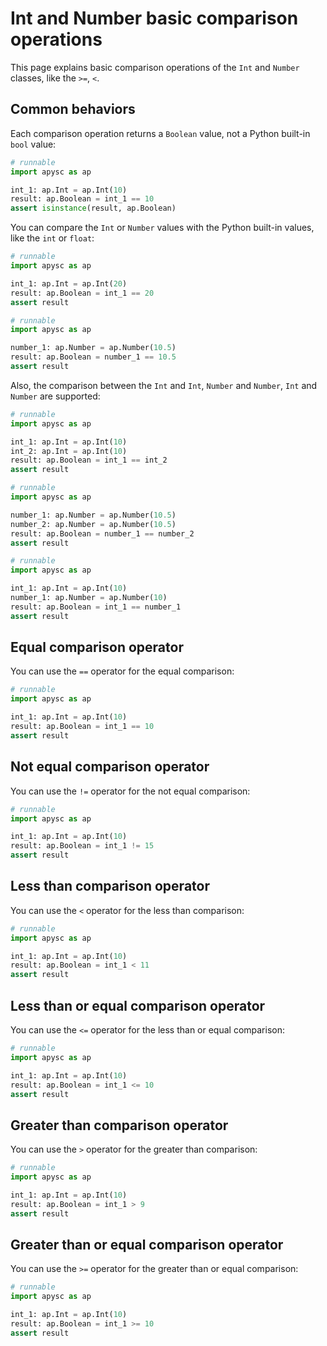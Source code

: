 # Int and Number basic comparison operations

This page explains basic comparison operations of the `Int` and `Number` classes, like the `>=`\, `<`\.

## Common behaviors

Each comparison operation returns a `Boolean` value, not a Python built-in `bool` value:

```py
# runnable
import apysc as ap

int_1: ap.Int = ap.Int(10)
result: ap.Boolean = int_1 == 10
assert isinstance(result, ap.Boolean)
```

You can compare the `Int` or `Number` values with the Python built-in values, like the `int` or `float`:

```py
# runnable
import apysc as ap

int_1: ap.Int = ap.Int(20)
result: ap.Boolean = int_1 == 20
assert result
```

```py
# runnable
import apysc as ap

number_1: ap.Number = ap.Number(10.5)
result: ap.Boolean = number_1 == 10.5
assert result
```

Also, the comparison between the `Int` and `Int`\, `Number` and `Number`\, `Int` and `Number` are supported:

```py
# runnable
import apysc as ap

int_1: ap.Int = ap.Int(10)
int_2: ap.Int = ap.Int(10)
result: ap.Boolean = int_1 == int_2
assert result
```

```py
# runnable
import apysc as ap

number_1: ap.Number = ap.Number(10.5)
number_2: ap.Number = ap.Number(10.5)
result: ap.Boolean = number_1 == number_2
assert result
```

```py
# runnable
import apysc as ap

int_1: ap.Int = ap.Int(10)
number_1: ap.Number = ap.Number(10)
result: ap.Boolean = int_1 == number_1
assert result
```

## Equal comparison operator

You can use the `==` operator for the equal comparison:

```py
# runnable
import apysc as ap

int_1: ap.Int = ap.Int(10)
result: ap.Boolean = int_1 == 10
assert result
```

## Not equal comparison operator

You can use the `!=` operator for the not equal comparison:

```py
# runnable
import apysc as ap

int_1: ap.Int = ap.Int(10)
result: ap.Boolean = int_1 != 15
assert result
```

## Less than comparison operator

You can use the `<` operator for the less than comparison:

```py
# runnable
import apysc as ap

int_1: ap.Int = ap.Int(10)
result: ap.Boolean = int_1 < 11
assert result
```

## Less than or equal comparison operator

You can use the `<=` operator for the less than or equal comparison:

```py
# runnable
import apysc as ap

int_1: ap.Int = ap.Int(10)
result: ap.Boolean = int_1 <= 10
assert result
```

## Greater than comparison operator

You can use the `>` operator for the greater than comparison:

```py
# runnable
import apysc as ap

int_1: ap.Int = ap.Int(10)
result: ap.Boolean = int_1 > 9
assert result
```

## Greater than or equal comparison operator

You can use the `>=` operator for the greater than or equal comparison:

```py
# runnable
import apysc as ap

int_1: ap.Int = ap.Int(10)
result: ap.Boolean = int_1 >= 10
assert result
```
